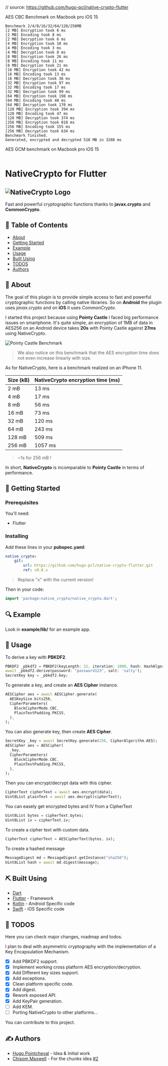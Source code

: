 // source: https://github.com/hugo-pcl/native-crypto-flutter

AES CBC Benchmark on Macbook pro iOS 15
```plaintext
Benchmark 2/4/8/16/32/64/128/256MB
[2 MB] Encryption took 6 ms
[2 MB] Encoding took 8 ms
[2 MB] Decryption took 6 ms
[4 MB] Encryption took 10 ms
[4 MB] Encoding took 3 ms
[4 MB] Decryption took 8 ms
[8 MB] Encryption took 26 ms
[8 MB] Encoding took 11 ms
[8 MB] Decryption took 21 ms
[16 MB] Encryption took 42 ms
[16 MB] Encoding took 13 ms
[16 MB] Decryption took 36 ms
[32 MB] Encryption took 97 ms
[32 MB] Encoding took 17 ms
[32 MB] Decryption took 99 ms
[64 MB] Encryption took 198 ms
[64 MB] Encoding took 40 ms
[64 MB] Decryption took 170 ms
[128 MB] Encryption took 394 ms
[128 MB] Encoding took 47 ms
[128 MB] Decryption took 374 ms
[256 MB] Encryption took 818 ms
[256 MB] Encoding took 155 ms
[256 MB] Decryption took 634 ms
Benchmark finished.
Generated, encrypted and decrypted 510 MB in 3288 ms
```

AES GCM benchmark on Macbook pro iOS 15
```plaintext

```

# NativeCrypto for Flutter

![NativeCrypto Logo](/assets/native_crypto.png)
---

Fast and powerful cryptographic functions thanks to **javax.crypto** and **CommonCrypto**.

## 📝 Table of Contents

- [About](#about)
- [Getting Started](#getting_started)
- [Example](#example)
- [Usage](#usage)
- [Built Using](#built_using)
- [TODOS](#todos)
- [Authors](#authors)

## 🧐 About <a name = "about"></a>

The goal of this plugin is to provide simple access to fast and powerful cryptographic functions by calling native libraries. So on **Android** the plugin uses *javax.crypto* and on **iOS** it uses *CommonCrypto*.

I started this project because using **Pointy Castle** I faced big performance issues on smartphone. It's quite simple, an encryption of 1MB of data in AES256 on an Android device takes **20s** with Pointy Castle against **27ms** using NativeCrypto.

![Pointy Castle Benchmark](/assets/benchmark_pointycastle.png)

> We also notice on this benchmark that the AES encryption time does not even increase linearly with size.

As for NativeCrypto, here is a benchmark realized on an iPhone 11.

| Size (kB) | NativeCrypto **encryption** time (ms) |
|-----------|---------------------------------------|
| 2 mB | 13 ms
| 4 mB | 17 ms
| 8 mB | 56 ms
| 16 mB | 73 ms
| 32 mB | 120 ms
| 64 mB | 243 ms
| 128 mB | 509 ms
| 256 mB | 1057 ms

> ~1s for 256 mB !

In short, **NativeCrypto** is incomparable to **Pointy Castle** in terms of performance.

## 🏁 Getting Started <a name = "getting_started"></a>

### Prerequisites

You'll need:

- Flutter

### Installing

Add these lines in your **pubspec.yaml**:

```yaml
native_crypto:
    git:
        url: https://github.com/hugo-pcl/native-crypto-flutter.git
        ref: v0.0.x
```

> Replace "x" with the current version!

Then in your code:

```dart
import 'package:native_crypto/native_crypto.dart';
```

## 🔍 Example <a name="example"></a>

Look in **example/lib/** for an example app.

## 🎈 Usage <a name="usage"></a>

To derive a key with **PBKDF2**.

```dart
PBKDF2 _pbkdf2 = PBKDF2(keyLength: 32, iteration: 1000, hash: HashAlgorithm.SHA512);
await _pbkdf2.derive(password: "password123", salt: 'salty');
SecretKey key = _pbkdf2.key;
```

To generate a key, and create an **AES Cipher** instance.

```dart
AESCipher aes = await AESCipher.generate(
  AESKeySize.bits256,
  CipherParameters(
    BlockCipherMode.CBC,
    PlainTextPadding.PKCS5,
  ),
);
```

You can also generate key, then create **AES Cipher**.

```dart
SecretKey _key = await SecretKey.generate(256, CipherAlgorithm.AES);
AESCipher aes = AESCipher(
  _key,
  CipherParameters(
    BlockCipherMode.CBC,
    PlainTextPadding.PKCS5,
  ),
);
```

Then you can encrypt/decrypt data with this cipher.

```dart
CipherText cipherText = await aes.encrypt(data);
Uint8List plainText = await aes.decrypt(cipherText);
```

You can easely get encrypted bytes and IV from a CipherText

```dart
Uint8List bytes = cipherText.bytes;
Uint8List iv = cipherText.iv;
```

To create a cipher text with custom data.

```dart
CipherText cipherText = AESCipherText(bytes, iv);
```

To create a hashed message

```dart
MessageDigest md = MessageDigest.getInstance("sha256");
Uint8List hash = await md.digest(message);
```

## ⛏️ Built Using <a name = "built_using"></a>

- [Dart](https://dart.dev)
- [Flutter](https://flutter.dev) - Framework
- [Kotlin](https://kotlinlang.org) - Android Specific code
- [Swift](https://www.apple.com/fr/swift/) - iOS Specific code

## 🚀 TODOS <a name = "todos">

Here you can check major changes, roadmap and todos.

I plan to deal with asymmetric cryptography with the implementation of a Key Encapsulation Mechanism.

- [x] Add PBKDF2 support.
- [x] Implement working cross platform AES encryption/decryption.
- [x] Add Different key sizes support.
- [x] Add exceptions.
- [x] Clean platform specific code.
- [x] Add digest.
- [x] Rework exposed API.
- [x] Add KeyPair generation.
- [ ] Add KEM.
- [ ] Porting NativeCrypto to other platforms...

You can contribute to this project.

## ✍️ Authors <a name = "authors"></a>

- [Hugo Pointcheval](https://github.com/hugo-pcl) - Idea & Initial work
- [Chisom Maxwell](https://github.com/maxcotech) - For the chunks idea [#2](https://github.com/hugo-pcl/native-crypto-flutter/issues/2)
